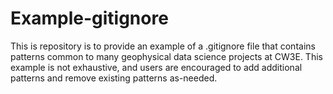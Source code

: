 # Example-gitignore
This is repository is to provide an example of a .gitignore file that contains patterns common to many geophysical data science projects at CW3E.
This example is not exhaustive, and users are encouraged to add additional patterns and remove existing patterns as-needed.
